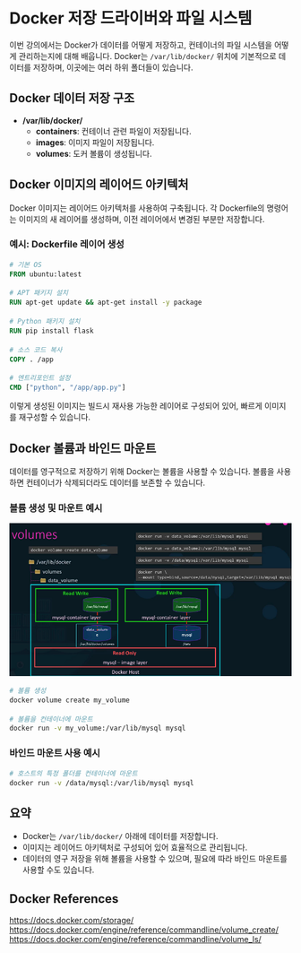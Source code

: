 # Docker 저장 드라이버와 파일 시스템

이번 강의에서는 Docker가 데이터를 어떻게 저장하고, 컨테이너의 파일 시스템을 어떻게 관리하는지에 대해 배웁니다. Docker는 `/var/lib/docker/` 위치에 기본적으로 데이터를 저장하며, 이곳에는 여러 하위 폴더들이 있습니다.

## Docker 데이터 저장 구조

- **/var/lib/docker/**
  - **containers**: 컨테이너 관련 파일이 저장됩니다.
  - **images**: 이미지 파일이 저장됩니다.
  - **volumes**: 도커 볼륨이 생성됩니다.

## Docker 이미지의 레이어드 아키텍처

Docker 이미지는 레이어드 아키텍처를 사용하여 구축됩니다. 각 Dockerfile의 명령어는 이미지의 새 레이어를 생성하며, 이전 레이어에서 변경된 부분만 저장합니다.

### 예시: Dockerfile 레이어 생성

```Dockerfile
# 기본 OS
FROM ubuntu:latest

# APT 패키지 설치
RUN apt-get update && apt-get install -y package

# Python 패키지 설치
RUN pip install flask

# 소스 코드 복사
COPY . /app

# 엔트리포인트 설정
CMD ["python", "/app/app.py"]
```

이렇게 생성된 이미지는 빌드시 재사용 가능한 레이어로 구성되어 있어, 빠르게 이미지를 재구성할 수 있습니다.

## Docker 볼륨과 바인드 마운트

데이터를 영구적으로 저장하기 위해 Docker는 볼륨을 사용할 수 있습니다. 볼륨을 사용하면 컨테이너가 삭제되더라도 데이터를 보존할 수 있습니다.

### 볼륨 생성 및 마운트 예시

![](2024-04-15-20-31-11.png)

```bash
# 볼륨 생성
docker volume create my_volume

# 볼륨을 컨테이너에 마운트
docker run -v my_volume:/var/lib/mysql mysql
```

### 바인드 마운트 사용 예시

```bash
# 호스트의 특정 폴더를 컨테이너에 마운트
docker run -v /data/mysql:/var/lib/mysql mysql
```

## 요약

- Docker는 `/var/lib/docker/` 아래에 데이터를 저장합니다.
- 이미지는 레이어드 아키텍처로 구성되어 있어 효율적으로 관리됩니다.
- 데이터의 영구 저장을 위해 볼륨을 사용할 수 있으며, 필요에 따라 바인드 마운트를 사용할 수도 있습니다.

## Docker References

https://docs.docker.com/storage/
https://docs.docker.com/engine/reference/commandline/volume_create/
https://docs.docker.com/engine/reference/commandline/volume_ls/
